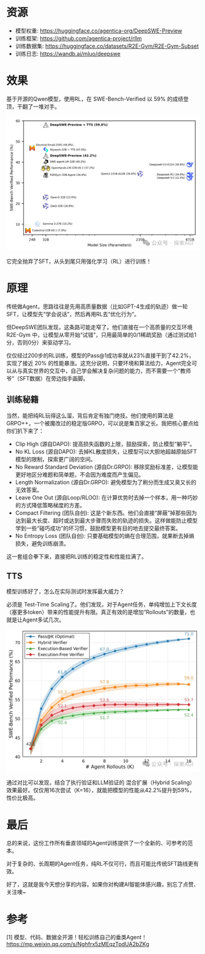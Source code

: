 # 资源

- 模型权重: https://huggingface.co/agentica-org/DeepSWE-Preview
- 训练框架: https://github.com/agentica-project/rllm
- 训练数据集: https://huggingface.co/datasets/R2E-Gym/R2E-Gym-Subset
- 训练日志: https://wandb.ai/mluo/deepswe

# 效果

基于开源的Qwen模型，使用RL，在 SWE-Bench-Verified 以 59% 的成绩登顶，干翻了一堆对手。

![](.01_DeepSWE_images/效果.png)

它完全抛弃了SFT，从头到尾只用强化学习（RL）进行训练！

# 原理

传统做Agent，思路往往是先用高质量数据（比如GPT-4生成的轨迹）做一轮SFT，让模型先“学会说话”，然后再用RL去“优化行为”。

但DeepSWE团队发现，这条路可能走窄了。他们直接在一个高质量的交互环境 R2E-Gym 中，让模型从零开始“试错”，只用最简单的0/1稀疏奖励（通过测试给1分，否则0分）来驱动学习。

仅仅经过200步的RL训练，模型的Pass@1成功率就从23%直接干到了42.2%，实现了接近 20% 的性能暴涨。这充分说明，只要环境和算法给力，Agent完全可以从与真实世界的交互中，自己学会解决复杂问题的能力，而不需要一个“教师爷”（SFT数据）在旁边指手画脚。

## 训练秘籍

当然，能把纯RL玩得这么溜，背后肯定有独门绝技。他们使用的算法是 GRPO++，一个被魔改过的稳定版GRPO，可以说是集百家之长。我把核心要点给你们扒下来了：

- Clip High (源自DAPO): 提高损失函数的上限，鼓励探索，防止模型“躺平”。
- No KL Loss (源自DAPO): 去掉KL散度损失，让模型可以大胆地超越原始SFT模型的限制，探索更广阔的空间。
- No Reward Standard Deviation (源自Dr.GRPO): 移除奖励标准差，让模型能更好地区分难题和简单题，不会因为难度而产生偏见。
- Length Normalization (源自Dr.GRPO): 避免模型为了刷分而生成又臭又长的无效答案。
- Leave One Out (源自Loop/RLOO): 在计算优势时去掉一个样本，用一种巧妙的方式降低策略梯度的方差。
- Compact Filtering (团队自创): 这是个新东西。他们会直接“屏蔽”掉那些因为达到最大长度、超时或达到最大步骤而失败的轨迹的损失。这样做能防止模型学到一些“碰巧成功”的坏习惯，鼓励模型更有目的地去提交最终答案。
- No Entropy Loss (团队自创): 只要基础模型的熵在合理范围，就果断去掉熵损失，避免训练崩溃。

这一套组合拳下来，直接把RL训练的稳定性和性能拉满了。

## TTS

模型训练好了，怎么在实际测试时发挥最大威力？

必须是 Test-Time Scaling了。他们发现，对于Agent任务，单纯增加上下文长度（塞更多token）带来的性能提升有限。真正有效的是增加“Rollouts”的数量，也就是让Agent多试几次。

![](.01_DeepSWE_images/测评.png)


通过对比可以发现，结合了执行验证和LLM验证的 混合扩展（Hybrid Scaling） 效果最好。仅仅用16次尝试（K=16），就能把模型的性能从42.2%提升到59%，性价比极高。

# 最后

总的来说，这份工作所有垂直领域的Agent训练提供了一个全新的、可参考的范本。

对于复杂的、长周期的Agent任务，纯RL不仅可行，而且可能比传统SFT路线更有效。

好了，这就是我今天想分享的内容。如果你对构建AI智能体感兴趣，别忘了点赞、关注噢~

# 参考

[1] 模型、代码、数据全开源！轻松训练自己的垂类Agent！https://mp.weixin.qq.com/s/Nghfrx5zMEqzTpdUA2bZKg
